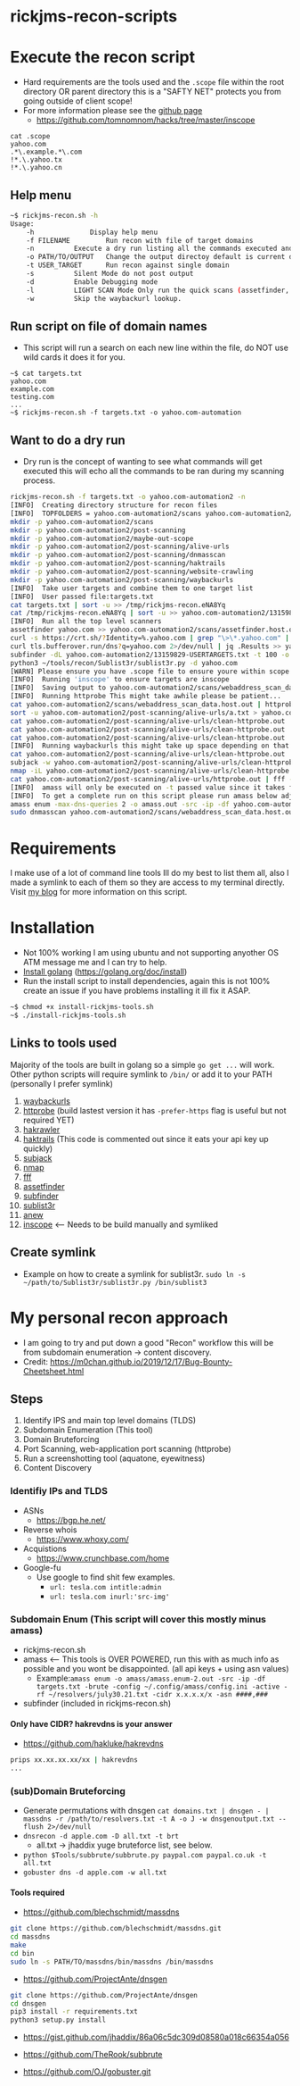 # rickjms-recon-scripts


# Execute the recon script
- Hard requirements are the tools used and the `.scope` file within the root directory OR parent directory this is a "SAFTY NET" protects you from going outside of client scope!
- For more information please see the [github page](https://github.com/tomnomnom/hacks/tree/master/inscope)
	- https://github.com/tomnomnom/hacks/tree/master/inscope
```
cat .scope
yahoo.com
.*\.example.*\.com
!*.\.yahoo.tx
!*.\.yahoo.cn
```

## Help menu
```bash
~$ rickjms-recon.sh -h
Usage:
	-h 				Display help menu
	-f FILENAME 		Run recon with file of target domains
	-n 			Execute a dry run listing all the commands executed and tools used
	-o PATH/TO/OUTPUT 	Change the output directoy default is current directory
	-t USER_TARGET 		Run recon against single domain
	-s 			Silent Mode do not post output
	-d 			Enable Debugging mode
	-l 			LIGHT SCAN Mode Only run the quick scans (assetfinder, crt.sh, tls.bufferover.run)
	-w 			Skip the waybackurl lookup.
```
## Run script on file of domain names
- This script will run a search on each new line within the file, do NOT use wild cards it does it for you.
```
~$ cat targets.txt 
yahoo.com
example.com
testing.com
...
~$ rickjms-recon.sh -f targets.txt -o yahoo.com-automation
```

## Want to do a dry run
- Dry run is the concept of wanting to see what commands will get executed this will echo all the commands to be ran during my scanning process.
```bash
rickjms-recon.sh -f targets.txt -o yahoo.com-automation2 -n
[INFO]  Creating directory structure for recon files
[INFO]  TOPFOLDERS = yahoo.com-automation2/scans yahoo.com-automation2/post-scanning yahoo.com-automation2/maybe-out-scope
mkdir -p yahoo.com-automation2/scans
mkdir -p yahoo.com-automation2/post-scanning
mkdir -p yahoo.com-automation2/maybe-out-scope
mkdir -p yahoo.com-automation2/post-scanning/alive-urls
mkdir -p yahoo.com-automation2/post-scanning/dnmasscan
mkdir -p yahoo.com-automation2/post-scanning/haktrails
mkdir -p yahoo.com-automation2/post-scanning/website-crawling
mkdir -p yahoo.com-automation2/post-scanning/waybackurls
[INFO]  Take user targets and combine them to one target list
[INFO]  User passed file:targets.txt
cat targets.txt | sort -u >> /tmp/rickjms-recon.eNA8Yq
cat /tmp/rickjms-recon.eNA8Yq | sort -u >> yahoo.com-automation2/13159829-USERTARGETS.txt
[INFO]  Run all the top level scanners
assetfinder yahoo.com >> yahoo.com-automation2/scans/assetfinder.host.out
curl -s https://crt.sh/?Identity=%.yahoo.com | grep "\>\*.yahoo.com" | sed 's/<[/]*[TB][DR]>/\n/g' | grep -vE "<|^[\*]*[\.]*yahoo.com" | sort -u | awk 'NF' >> yahoo.com-automation2/scans/crtsh.host.out
curl tls.bufferover.run/dns?q=yahoo.com 2>/dev/null | jq .Results >> yahoo.com-automation2/scans/tls_bufferover.out
subfinder -dL yahoo.com-automation2/13159829-USERTARGETS.txt -t 100 -o yahoo.com-automation2/scans/subfinder.host.out -nW
python3 ~/tools/recon/Sublist3r/sublist3r.py -d yahoo.com
[WARN] Please ensure you have .scope file to ensure youre within scope
[INFO]  Running 'inscope' to ensure targets are inscope
[INFO]  Saving output to yahoo.com-automation2/scans/webaddress_scan_data.host.out
[INFO]  Running httprobe This might take awhile please be patient...
cat yahoo.com-automation2/scans/webaddress_scan_data.host.out | httprobe -c 60 | sed 's/https\?:\/\///' | tr -d ':443' >> yahoo.com-automation2/post-scanning/alive-urls/a.txt
sort -u yahoo.com-automation2/post-scanning/alive-urls/a.txt > yahoo.com-automation2/post-scanning/alive-urls/httprobe.out
cat yahoo.com-automation2/post-scanning/alive-urls/clean-httprobe.out | hakrawler -plain -forms >> yahoo.com-automation2/post-scanning/website-crawling/hakcrawler_forms.out
cat yahoo.com-automation2/post-scanning/alive-urls/clean-httprobe.out | hakrawler -plain -all >> yahoo.com-automation2/post-scanning/website-crawling/hakcrawler_all.out
cat yahoo.com-automation2/post-scanning/alive-urls/clean-httprobe.out | haktrails subdomains
[INFO]  Running waybackurls this might take up space depending on that program...
cat yahoo.com-automation2/post-scanning/alive-urls/clean-httprobe.out | waybackurls >> yahoo.com-automation2/post-scanning/waybackurls/wayback.out
subjack -w yahoo.com-automation2/post-scanning/alive-urls/clean-httprobe.out -t 100 -timeout 30 -ssl -c ~/wordlists/fingerprints.json -v 3 -o yahoo.com-automation2/post-scanning/potential-takeovers.out
nmap -iL yahoo.com-automation2/post-scanning/alive-urls/clean-httprobe.out -T4 -oA yahoo.com-automation2/post-scanning/nmap.out
cat yahoo.com-automation2/post-scanning/alive-urls/httprobe.out | fff -d 100 -S -o yahoo.com-automation2/post-scanning/fff-output
[INFO]  amass will only be executed on -t passed value since it takes for god damn ever to run...
[INFO]  To get a complete run on this script please run amass below adjust the 
amass enum -max-dns-queries 2 -o amass.out -src -ip -df yahoo.com-automation2/13159829-USERTARGETS.txt -brute -config ~/.config/amass/config.ini -active
sudo dnmasscan yahoo.com-automation2/scans/webaddress_scan_data.host.out yahoo.com-automation2/post-scanning/dnmasscan/dnmasscan.out -p443,80,4443,8443,8080,8081 -oG yahoo.com-automation2/post-scanning/dnmasscan/masscan.out
```

# Requirements
I make use of a lot of command line tools Ill do my best to list them all, also I made a symlink to each of them so they are access to my terminal directly. Visit [my blog](https://www.travisallister.com/post/bugbounty-recon-script-rickjms-recon-sh) for more information on this script.

# Installation
- Not 100% working I am using ubuntu and not supporting anyother OS ATM message me and I can try to help.
- [Install golang](https://golang.org/doc/install) (https://golang.org/doc/install)
- Run the install script to install dependencies, again this is not 100% create an issue if you have problems installing it ill fix it ASAP.
```bash
~$ chmod +x install-rickjms-tools.sh 
~$ ./install-rickjms-tools.sh 
```

## Links to tools used 
Majority of the tools are built in golang so a simple `go get ...` will work. Other python scripts will require symlink to `/bin/` or add it to your PATH (personally I prefer symlink)
1. [waybackurls](https://github.com/tomnomnom/waybackurls)
2. [httprobe](https://github.com/tomnomnom/httprobe) (build lastest version it has `-prefer-https` flag is useful but not required YET)
3. [hakrawler](https://github.com/hakluke/hakrawler)
4. [haktrails](https://github.com/hakluke/haktrails) (This code is commented out since it eats your api key up quickly)
5. [subjack](https://github.com/haccer/subjack)
6. [nmap](https://nmap.org/)
7. [fff](https://github.com/tomnomnom/fff)
8. [assetfinder](https://github.com/tomnomnom/assetfinder)
9. [subfinder](https://github.com/projectdiscovery/subfinder)
10. [sublist3r](https://github.com/aboul3la/Sublist3r)
11. [anew](https://github.com/tomnomnom/anew)
12. [inscope](https://github.com/tomnomnom/hacks/tree/master/inscope) <-- Needs to be build manually and symliked

## Create symlink
- Example on how to create a symlink for sublist3r.
`sudo ln -s ~/path/to/Sublist3r/sublist3r.py /bin/sublist3`

# My personal recon approach
- I am going to try and put down a good "Recon" workflow this will be from subdomain enumeration -> content discovery.
- Credit: https://m0chan.github.io/2019/12/17/Bug-Bounty-Cheetsheet.html

## Steps
1. Identify IPS and main top level domains (TLDS)
2. Subdomain Enumeration (This tool)
3. Domain Bruteforcing
4. Port Scanning, web-application port scanning (httprobe)
5. Run a screenshotting tool (aquatone, eyewitness)
6. Content Discovery

### Identifiy IPs and TLDS
- ASNs
	- https://bgp.he.net/
- Reverse whois
	- https://www.whoxy.com/
- Acquistions
	- https://www.crunchbase.com/home
- Google-fu
	- Use google to find shit few examples.
		- `url: tesla.com intitle:admin`
		- `url: tesla.com inurl:'src-img'`

### Subdomain Enum (This script will cover this mostly minus amass)
- rickjms-recon.sh
- amass <-- This tools is OVER POWERED, run this with as much info as possible and you wont be disappointed. (all api keys + using asn values)
	- Example:`amass enum -o amass/amass.enum-2.out -src -ip -df targets.txt -brute -config ~/.config/amass/config.ini -active -rf ~/resolvers/july30.21.txt -cidr x.x.x.x/x -asn ####,###`
- subfinder (included in rickjms-recon.sh)

#### Only have CIDR? hakrevdns is your answer
- https://github.com/hakluke/hakrevdns
```bash
prips xx.xx.xx.xx/xx | hakrevdns
...
```

### (sub)Domain Bruteforcing
- Generate permutations with dnsgen
`cat domains.txt | dnsgen - | massdns -r /path/to/resolvers.txt -t A -o J -w dnsgenoutput.txt --flush 2>/dev/null`
- `dnsrecon -d apple.com -D all.txt -t brt`
	- all.txt -> jhaddix yuge bruteforce list, see below.
- `python $Tools/subbrute/subbrute.py paypal.com paypal.co.uk -t all.txt`
- `gobuster dns -d apple.com -w all.txt`

#### Tools required
- https://github.com/blechschmidt/massdns
```bash 
git clone https://github.com/blechschmidt/massdns.git
cd massdns
make
cd bin
sudo ln -s PATH/TO/massdns/bin/massdns /bin/massdns
```
- https://github.com/ProjectAnte/dnsgen
```bash
git clone https://github.com/ProjectAnte/dnsgen
cd dnsgen
pip3 install -r requirements.txt
python3 setup.py install
```
- https://gist.github.com/jhaddix/86a06c5dc309d08580a018c66354a056

- https://github.com/TheRook/subbrute
- https://github.com/OJ/gobuster.git
